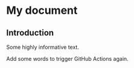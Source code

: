 My document
================

## Introduction

Some highly informative text.

Add some words to trigger GitHub Actions again.
